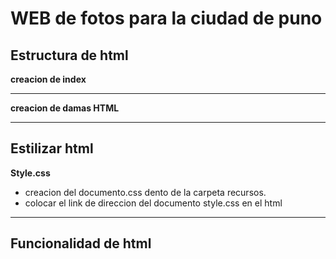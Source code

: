 # WEB de fotos para la ciudad de puno

## Estructura de html
**creacion de index**
****
**creacion de damas HTML**
****
## Estilizar html
**Style.css**
- creacion del documento.css dento de la carpeta recursos.
- colocar el link de direccion del documento style.css en el html
****

## Funcionalidad de html